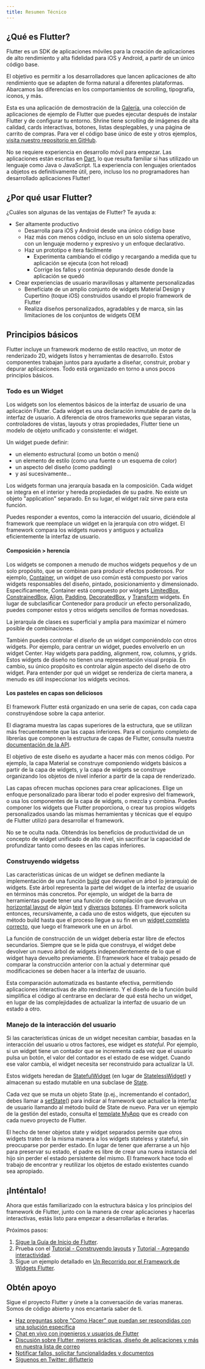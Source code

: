 ```yaml
---
title: Resumen Técnico
---
```


## ¿Qué es Flutter?

Flutter es un SDK de aplicaciones móviles para la creación de aplicaciones de alto rendimiento y alta fidelidad para iOS y Android, a partir de un único código base.

El objetivo es permitir a los desarrolladores que lancen aplicaciones de alto rendimiento que se adapten de forma natural a diferentes plataformas. Abarcamos las diferencias en los comportamientos de scrolling, tipografía, iconos, y más.

<object type="image/svg+xml" data="/images/whatisflutter/hero-shrine.svg" style="width: 100%; height: 100%;"></object>

Esta es una aplicación de demostración de la
[Galería](https://github.com/flutter/flutter/tree/master/examples/flutter_gallery/lib/demo),
una colección de aplicaciones de ejemplo de Flutter que puedes ejecutar después de instalar Flutter y de configurar tu entorno. Shrine tiene scrolling de imágenes de alta calidad, cards interactivas, botones, listas desplegables, y una página de carrito de compras. Para ver el código base único de este y otros ejemplos,
[visita nuestro repositorio en GitHub](https://github.com/flutter/flutter/tree/master/examples).

No se requiere experiencia en desarrollo móvil para empezar. Las aplicaciones están escritas en [Dart](https://www.dartlang.org), lo que resulta familiar si has utilizado un lenguaje como Java o JavaScript. !La experiencia con lenguajes orientados a objetos es definitivamente útil, pero, incluso los no programadores han desarrollado aplicaciones Flutter!

## ¿Por qué usar Flutter?

¿Cuáles son algunas de las ventajas de Flutter? Te ayuda a:

*   Ser altamente productivo
    *   Desarrolla para iOS y Android desde una único código base
    *   Haz más con menos código, incluso en un solo sistema operativo, 
        con un lenguaje moderno y expresivo y un enfoque declarativo.
    *   Haz un prototipo e itera fácilmente
        *   Experimenta cambiando el código y recargando a medida que tu aplicación se ejecuta (con hot reload)
        *   Corrige los fallos y continúa depurando desde donde la aplicación se quedó
*   Crear experiencias de usuario maravillosas y altamente personalizadas
    *   Benefíciate de un amplio conjunto de widgets Material Design y Cupertino (toque iOS)
        construidos usando el propio framework de Flutter
    *   Realiza diseños personalizados, agradables y de marca, sin las
        limitaciones de los conjuntos de widgets OEM

## Principios básicos

Flutter incluye un framework moderno de estilo reactivo, un motor de renderizado 2D, widgets listos y herramientas de desarrollo. Estos componentes trabajan juntos para ayudarte a diseñar, construir, probar y depurar aplicaciones. Todo está organizado en torno a unos pocos principios básicos.

### Todo es un Widget

Los widgets son los elementos básicos de la interfaz de usuario de una aplicación Flutter. Cada widget es una declaración inmutable de parte de la interfaz de usuario.  A diferencia de otros frameworks que separan vistas, controladores de vistas, layouts y otras propiedades, Flutter tiene un modelo de objeto unificado y consistente: el widget.

Un widget puede definir:

*   un elemento estructural (como un botón o menú)
*   un elemento de estilo (como una fuente o un esquema de color)
*   un aspecto del diseño (como padding)
*   y así sucesivamente...

Los widgets forman una jerarquía basada en la composición.  Cada widget se integra en el interior y hereda propiedades de su padre.  No existe un objeto "application" separado.
En su lugar, el widget raíz sirve para esta función.

Puedes responder a eventos, como la interacción del usuario, diciéndole al framework que reemplace un widget en la jerarquía con otro widget.  El framework compara los widgets nuevos y antiguos y actualiza eficientemente la interfaz de usuario.

#### Composición > herencia

Los widgets se componen a menudo de muchos widgets pequeños y de un solo propósito, que se combinan para producir efectos poderosos. Por ejemplo, [Container](https://github.com/flutter/flutter/blob/master/packages/flutter/lib/src/widgets/container.dart),
un widget de uso común está compuesto por varios widgets responsables del diseño,
pintado, posicionamiento y dimensionado. Específicamente, Container está compuesto por widgets 
[LimitedBox](https://docs.flutter.io/flutter/widgets/LimitedBox-class.html),
[ConstrainedBox](https://docs.flutter.io/flutter/widgets/ConstrainedBox-class.html),
[Align](https://docs.flutter.io/flutter/widgets/Align-class.html),
[Padding](https://docs.flutter.io/flutter/widgets/Padding-class.html),
[DecoratedBox](https://docs.flutter.io/flutter/widgets/DecoratedBox-class.html),
y [Transform](https://docs.flutter.io/flutter/widgets/Transform-class.html)
widgets.  En lugar de subclasificar Contenedor para producir un efecto personalizado, puedes componer estos y otros widgets sencillos de formas novedosas.

La jerarquía de clases es superficial y amplia para maximizar el número posible de combinaciones.

<object type="image/svg+xml" data="/images/whatisflutter/diagram-widgetclass.svg" style="width: 100%; height: 100%;"></object>

También puedes controlar el *diseño* de un widget componiéndolo con otros widgets.
Por ejemplo, para centrar un widget, puedes envolverlo en un widget Center. Hay widgets para
padding, alignment, row, columns, y grids. Estos widgets de diseño no tienen una representación visual propia. En cambio, su único propósito es controlar algún aspecto del diseño de otro widget. Para entender por qué un widget se renderiza de cierta manera, a menudo es útil inspeccionar los widgets vecinos.

#### Los pasteles en capas son deliciosos

El framework Flutter está organizado en una serie de capas, con cada capa
construyéndose sobre la capa anterior.

<object type="image/svg+xml" data="/images/whatisflutter/diagram-layercake.svg" style="width: 85%; height: 85%"></object>

El diagrama muestra las capas superiores de la estructura, que se utilizan más
frecuentemente que las capas inferiores. Para el conjunto completo de librerías que componen
la estructura de capas de Flutter, consulta nuestra
[documentación de la API](https://docs.flutter.io).

El objetivo de este diseño es ayudarte a hacer más con menos código.  Por ejemplo, la capa Material se construye componiendo widgets básicos a partir de la capa de widgets, y la capa de widgets se construye organizando los objetos de nivel inferior a partir de la capa de renderizado.

Las capas ofrecen muchas opciones para crear aplicaciones. Elige un enfoque personalizado para liberar todo el poder expresivo del framework, o usa los componentes de la capa de widgets, o mezcla y combina. Puedes componer los widgets que Flutter proporciona, o crear tus propios widgets personalizados usando las mismas herramientas y técnicas que el equipo de Flutter utilizó para desarrollar el framework.

No se te oculta nada.  Obtendrás los beneficios de productividad de un concepto de widget unificado de alto nivel, sin sacrificar la capacidad de profundizar tanto como desees en las capas inferiores.

### Construyendo widgetss

Las características únicas de un widget se definen mediante la implementación de una función
[build](https://docs.flutter.io/flutter/widgets/StatelessWidget/build.html)
que devuelve un árbol (o jerarquía) de widgets. Este árbol representa la parte del widget de la interfaz de usuario en términos más concretos. Por ejemplo, un widget de la barra de herramientas puede tener una función de compilación que devuelva un [horizontal layout](https://docs.flutter.io/flutter/widgets/Row-class.html)
de algún [text](https://docs.flutter.io/flutter/widgets/Text-class.html) y
[diversos](https://docs.flutter.io/flutter/material/IconButton-class.html)
[botones](https://docs.flutter.io/flutter/material/PopupMenuButton-class.html).
El framework solicita entonces, recursivamente, a cada uno de estos widgets, que ejecuten su método build hasta que el proceso llegue a su fin en un [widget completo correcto](https://docs.flutter.io/flutter/widgets/RenderObjectWidget-class.html),
que luego el framework une en un árbol.

La función de construcción de un widget debería estar libre de efectos secundarios.  Siempre que se le pida que construya, el widget debe devolver un nuevo árbol de widgets independientemente de lo que el widget haya devuelto previamente. El framework hace el trabajo pesado de comparar la construcción anterior con la actual y determinar qué modificaciones se deben hacer a la interfaz de usuario.

Esta comparación automatizada es bastante efectiva, permitiendo aplicaciones interactivas de alto rendimiento. Y el diseño de la función build simplifica el código al centrarse en declarar de qué está hecho un widget, en lugar de las complejidades de
actualizar la interfaz de usuario de un estado a otro.

### Manejo de la interacción del usuario

Si las características únicas de un widget necesitan cambiar, basadas en la interacción del usuario u otros factores, ese widget es *stateful*. Por ejemplo, si un widget tiene un contador que se incrementa cada vez que el usuario pulsa un botón, el valor del contador es el estado de ese widget. Cuando ese valor cambia, el widget necesita ser reconstruido para actualizar la UI.

Estos widgets heredan de
[StatefulWidget](https://docs.flutter.io/flutter/widgets/StatefulWidget-class.html)
(en lugar de
[StatelessWidget](https://docs.flutter.io/flutter/widgets/StatelessWidget-class.html))
y almacenan su estado mutable en una subclase de
[State](https://docs.flutter.io/flutter/widgets/State-class.html).

<object type="image/svg+xml" data="/images/whatisflutter/diagram-state.svg" style="width: 85%; height: 85%"></object>

Cada vez que se muta un objeto State (p.ej., incrementando el contador), debes llamar a
[setState](https://docs.flutter.io/flutter/widgets/State/setState.html)() para indicar al framework que actualice la interfaz de usuario llamando al método build de State 
de nuevo. Para ver un ejemplo de la gestión del estado, consulta el
[template MyApp](https://github.com/flutter/flutter/blob/master/packages/flutter_tools/templates/app/lib/main.dart.tmpl)
que es creado con cada nuevo proyecto de Flutter.

El hecho de tener objetos state y widget separados permite que otros widgets traten de la misma manera a los widgets stateless y stateful, sin preocuparse por perder estado.
En lugar de tener que aferrarse a un hijo para preservar su estado, el padre es libre de crear una nueva instancia del hijo sin perder el estado persistente del mismo. El framework hace todo el trabajo de encontrar y reutilizar los objetos de estado existentes cuando sea apropiado.

## ¡Inténtalo!

Ahora que estás familiarizado con la estructura básica y los principios del framework de Flutter, junto con la manera de crear aplicaciones y hacerlas interactivas, estás listo para empezar a desarrollarlas e iterarlas.

Próximos pasos:

1.  [Sigue la Guía de Inicio de Flutter](/get-started).
1.  Prueba con el [Tutorial - Construyendo layouts](/docs/development/ui/layout) y
    [Tutorial - Agregando interactividad](/docs/development/ui/interactive).
1.  Sigue un ejemplo detallado en [Un Recorrido por el Framework de Widgets Flutter](/docs/development/ui/widgets-intro).

## Obtén apoyo

Sigue el proyecto Flutter y únete a la conversación de varias maneras.
Somos de código abierto y nos encantaría saber de ti.

- [Haz preguntas sobre "Como Hacer" que puedan ser respondidas con una solución especifica][so]
- [Chat en vivo con ingenieros y usuarios de Flutter][gitter]
- [Discusión sobre Flutter, mejores prácticas, diseño de aplicaciones y más en nuestra lista de correo][mailinglist]
- [Notificar fallos, solicitar funcionalidades y documentos][issues]
- [Síguenos en Twitter: @flutterio](https://twitter.com/flutterio/)


[issues]: https://github.com/flutter/flutter/issues
[apidocs]: https://docs.flutter.io
[so]: https://stackoverflow.com/tags/flutter
[mailinglist]: https://groups.google.com/d/forum/flutter-dev
[gitter]: https://gitter.im/flutter/flutter
